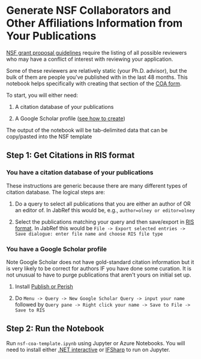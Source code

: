 # Generate NSF Collaborators and Other Affiliations Information from Your Publications

[NSF grant proposal guidelines](https://www.nsf.gov/pubs/policydocs/pappg18_1/pappg_2.jsp) require the listing of all possible reviewers who may have a conflict of interest with reviewing your application.

Some of these reviewers are relatively static (your Ph.D. advisor), but the bulk of them are people you've published with in the last 48 months. This notebook helps specifically with creating that section of the [COA form](https://www.nsf.gov/bfa/dias/policy/coa.jsp).

To start, you will either need:

1. A citation database of your publications

2. A Google Scholar profile ([see how to create](https://libguides.reading.ac.uk/boost/google-scholar-profile))

The output of the notebook will be tab-delimited data that can be copy/pasted into the NSF template

## Step 1: Get Citations in RIS format

### You have a citation database of your publications

These instructions are generic because there are many different types of citation database. The logical steps are:

1. Do a query to select all  publications that you are either an author of OR an editor of. In JabRef this would be, e.g., `author=olney or editor=olney`

2. Select the publications matching your query and then save/export in [RIS format](https://en.wikipedia.org/wiki/RIS_%28file_format%29). In JabRef this would be `File -> Export selected entries -> Save dialogue: enter file name and choose RIS file type`

### You have a Google Scholar profile

Note Google Scholar does not have gold-standard citation information but it is very likely to be correct for authors IF you have done some curation. It is not unusual to have to purge publications that aren't yours on initial set up.

1. Install [Publish or Perish](https://harzing.com/resources/publish-or-perish)

2. Do `Menu -> Query -> New Google Scholar Query -> input your name` followed by `Query pane -> Right click your name -> Save to File -> Save to RIS`

## Step 2: Run the Notebook

Run `nsf-coa-template.ipynb` using Jupyter or Azure Notebooks.
You will need to install either [.NET interactive](https://github.com/dotnet/interactive/blob/main/docs/NotebooksLocalExperience.md) or [IFSharp](https://github.com/fsprojects/IfSharp) to run on Jupyter.
